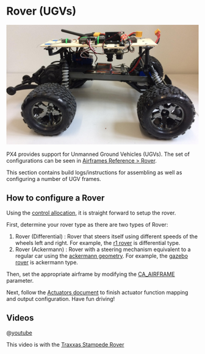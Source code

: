 # Rover (UGVs)

![Traxxas Rover Picture](../../assets/airframes/rover/traxxas_stampede_vxl/final_side.jpg)

PX4 provides support for Unmanned Ground Vehicles (UGVs). The set of configurations can be seen in [Airframes Reference > Rover](../airframes/airframe_reference.md#rover).

This section contains build logs/instructions for assembling as well as configuring a number of UGV frames.

## How to configure a Rover

Using the [control allocation](../config/actuators.md), it is straight forward to setup the rover.

First, determine your rover type as there are two types of Rover:
1. Rover (Differential) : Rover that steers itself using different speeds of the wheels left and right. For example, the [r1 rover](../simulation/gazebo.md#ugv_differential) is differential type.
2. Rover (Ackermann) : Rover with a steering mechanism equivalent to a regular car using the [ackermann geometry](https://en.wikipedia.org/wiki/Ackermann_steering_geometry). For example, the [gazebo rover](../simulation/gazebo.md#ugv_ackermann) is ackermann type.

Then, set the appropriate airframe by modifying the [CA_AIRFRAME](../advanced_config/parameter_reference.md#CA_AIRFRAME) parameter.

Next, follow the [Actuators document](../config/actuators.md) to finish actuator function mapping and output configuration. Have fun driving!

## Videos
@[youtube](https://youtu.be/N3HvSKS3nCw)

This video is with the [Traxxas Stampede Rover](../frames_rover/traxxas_stampede.md) 